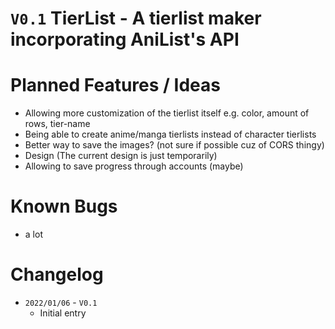 # `V0.1` TierList - A tierlist maker incorporating AniList's API


# Planned Features / Ideas
- Allowing more customization of the tierlist itself e.g. color, amount of rows, tier-name
- Being able to create anime/manga tierlists instead of character tierlists
- Better way to save the images? (not sure if possible cuz of CORS thingy)
- Design (The current design is just temporarily)
- Allowing to save progress through accounts (maybe)


# Known Bugs
- a lot

# Changelog
- `2022/01/06` - `V0.1`
  - Initial entry
